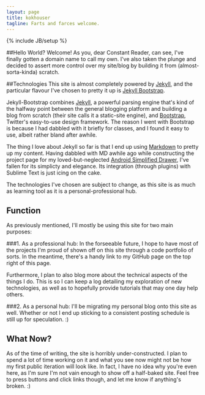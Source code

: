 ```yaml
---
layout: page
title: kokhouser
tagline: Farts and farces welcome.
---
```

{% include JB/setup %}

##Hello World?
Welcome! As you, dear Constant Reader, can see, I've finally gotten a domain name to call my own. I've also taken the plunge and decided to assert more control over my site/blog by building it from (almost-sorta-kinda) scratch.

##Technologies
This site is almost completely powered by [Jekyll](http://jekyllrb.com/), and the particular flavour I've chosen to pretty it up is [Jekyll Bootstrap](http://jekyllbootstrap.com).

Jekyll-Bootstrap combines [Jekyll](http://jekyllrb.com/), a powerful parsing engine that's kind of the halfway point between the general blogging platform and building a blog from scratch (their site calls it a static-site engine), and [Bootstrap](http://getbootstrap.com/), Twitter's easy-to-use design framework. The reason I went with Bootstrap is because I had dabbled with it briefly for classes, and I found it easy to use, albeit rather bland after awhile.

The thing I love about Jekyll so far is that I end up using [Markdown](http://en.wikipedia.org/wiki/Markdown) to pretty up my content. Having dabbled with MD awhile ago while constructing the project page for my loved-but-neglected [Android Simplified Drawer](http://obsessivecompulsivemisnomer.com/AndroidSimplifiedDrawer/), I've fallen for its simplicty and elegance. Its integration (through plugins) with Sublime Text is just icing on the cake.

The technologies I've chosen are subject to change, as this site is as much as learning tool as it is a personal-professional hub.

## Function
As previously mentioned, I'll mostly be using this site for two main purposes:

###1. As a professional hub:
In the forseeable future, I hope to have most of the projects I'm proud of shown off on this site through a code portfolio of sorts. In the meantime, there's a handy link to my GitHub page on the top right of this page.

Furthermore, I plan to also blog more about the technical aspects of the things I do. This is so I can keep a log detailing my exploration of new technologies, as well as to hopefully provide tutorials that may one day help others.

###2. As a personal hub:
I'll be migrating my personal blog onto this site as well. Whether or not I end up sticking to a consistent posting schedule is still up for speculation. :)

    
## What Now?
As of the time of writing, the site is horribly under-constructed. I plan to spend a lot of time working on it and what you see now might not be how my first public iteration will look like. In fact, I have no idea why you're even here, as I'm sure I'm not vain enough to show off a half-baked site. Feel free to press buttons and click links though, and let me know if anything's broken. :)



